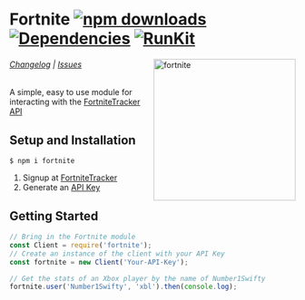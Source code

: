 # Fortnite [![npm downloads](https://img.shields.io/npm/dt/fortnite.svg?maxAge=3600)](https://www.npmjs.com/package/fortnite) [![Dependencies](https://img.shields.io/david/jake-ruston/fortnite.svg?maxAge=3600)](https://david-dm.org/jake-ruston/fortnite) [![RunKit](https://badge.runkitcdn.com/fortnite.svg)](https://npm.runkit.com/fortnite)

<img src="https://upload.wikimedia.org/wikipedia/commons/3/36/Fortnite.png" alt="fortnite" width="250" align="right" />

###### [Changelog](https://github.com/Jake-Ruston/fortnite/wiki/Changelog) | [Issues](https://github.com/Jake-Ruston/fortnite/issues)

A simple, easy to use module for interacting with the [FortniteTracker](https://fortnitetracker.com/) [API](https://fortnitetracker.com/site-api)

## Setup and Installation
```
$ npm i fortnite
```

1. Signup at [FortniteTracker](https://fortnitetracker.com/)
2. Generate an [API Key](https://fortnitetracker.com/site-api)

## Getting Started
```js
// Bring in the Fortnite module
const Client = require('fortnite');
// Create an instance of the client with your API Key
const fortnite = new Client('Your-API-Key');

// Get the stats of an Xbox player by the name of Number1Swifty
fortnite.user('Number1Swifty', 'xbl').then(console.log);
```
